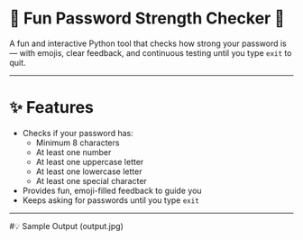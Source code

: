 # 🔐 Fun Password Strength Checker 🎉

A fun and interactive Python tool that checks how strong your password is — with emojis, clear feedback, and continuous testing until you type `exit` to quit.

---

# ✨ Features

- Checks if your password has:
  - Minimum 8 characters
  - At least one number
  - At least one uppercase letter
  - At least one lowercase letter
  - At least one special character
- Provides fun, emoji-filled feedback to guide you
- Keeps asking for passwords until you type `exit`

---

#💡 Sample Output
(output.jpg)
